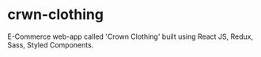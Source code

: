 # crwn-clothing
E-Commerce web-app called 'Crown Clothing' built using React JS, Redux, Sass, Styled Components.
